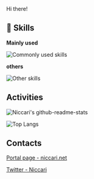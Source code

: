 Hi there!

## 🌱 Skills
**Mainly used**

![Commonly used skills](https://skillicons.dev/icons?i=gcp,firebase,js,ts,next,vercel,vite,redux,py,docker,androidstudio,swift,vim,fastapi,githubactions,idea)

**others**

![Other skills](https://skillicons.dev/icons?i=pytorch,tensorflow,kotlin,webpack,arduino,cpp,cs,aws,azure,flutter,flask,linux,styledcomponents,vscode,rust)

## Activities
![Niccari's github-readme-stats](https://github-readme-stats-niccari.vercel.app/api?username=niccari&theme=tokyonight)

![Top Langs](https://github-readme-stats-niccari.vercel.app/api/top-langs/?username=niccari&theme=tokyonight)

## Contacts
[Portal page - niccari.net](https://niccari.net)

[Twitter - Niccari](https://twitter.com/niccari1)
